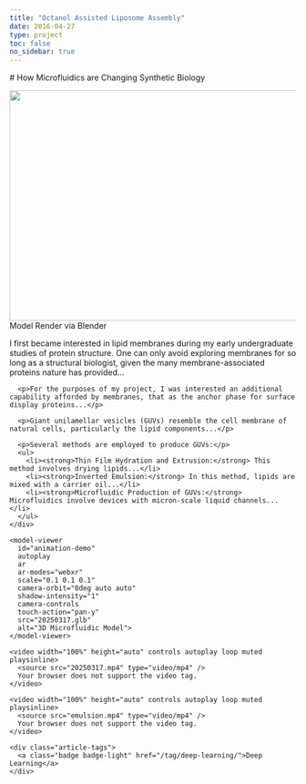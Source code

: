 ```yaml
---
title: "Octanol Assisted Liposome Assembly"
date: 2016-04-27
type: project
toc: false
no_sidebar: true
---
```


# How Microfluidics are Changing Synthetic Biology

<script type="module" src="https://ajax.googleapis.com/ajax/libs/model-viewer/4.0.0/model-viewer.min.js"></script>

<style>
  model-viewer {
    width: 100%;
    height: 60vh;
  }
</style>


  <div class="article-header article-container featured-image-wrapper mt-4 mb-4" style="max-width: 1080px; max-height: 720px;">
    <div style="position: relative">
      <img src="20250314.png" width="720" height="405" alt="" class="featured-image">
      <span class="article-header-caption">Model Render via Blender</span>
    </div>
  </div>

  <div class="article-container">
    <div class="article-style">
      <p>I first became interested in lipid membranes during my early undergraduate studies of protein structure. One can only avoid exploring membranes for so long as a structural biologist, given the many membrane-associated proteins nature has provided...</p>

      <p>For the purposes of my project, I was interested an additional capability afforded by membranes, that as the anchor phase for surface display proteins...</p>

      <p>Giant unilamellar vesicles (GUVs) resemble the cell membrane of natural cells, particularly the lipid components...</p>
      
      <p>Several methods are employed to produce GUVs:</p>
      <ul>
        <li><strong>Thin Film Hydration and Extrusion:</strong> This method involves drying lipids...</li>
        <li><strong>Inverted Emulsion:</strong> In this method, lipids are mixed with a carrier oil...</li>
        <li><strong>Microfluidic Production of GUVs:</strong> Microfluidics involve devices with micron-scale liquid channels...</li>
      </ul>
    </div>

    <model-viewer 
      id="animation-demo" 
      autoplay 
      ar 
      ar-modes="webxr" 
      scale="0.1 0.1 0.1"
      camera-orbit="0deg auto auto" 
      shadow-intensity="1" 
      camera-controls 
      touch-action="pan-y"
      src="20250317.glb" 
      alt="3D Microfluidic Model">
    </model-viewer>

    <video width="100%" height="auto" controls autoplay loop muted playsinline>
      <source src="20250317.mp4" type="video/mp4" />
      Your browser does not support the video tag.
    </video>

    <video width="100%" height="auto" controls autoplay loop muted playsinline>
      <source src="emulsion.mp4" type="video/mp4" />
      Your browser does not support the video tag.
    </video>

    <div class="article-tags">
      <a class="badge badge-light" href="/tag/deep-learning/">Deep Learning</a>
    </div>
  </div>
</div>
